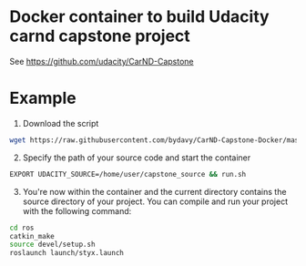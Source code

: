 # Docker container to build Udacity carnd capstone project

See https://github.com/udacity/CarND-Capstone

# Example

1. Download the script
```bash
wget https://raw.githubusercontent.com/bydavy/CarND-Capstone-Docker/master/run.sh
```
2. Specify the path of your source code and start the container
```bash
EXPORT UDACITY_SOURCE=/home/user/capstone_source && run.sh
```
3. You're now within the container and the current directory contains the source directory of your project. You can compile and run your project with the following command:
```bash
cd ros
catkin_make
source devel/setup.sh
roslaunch launch/styx.launch
```
